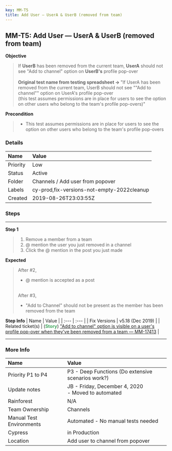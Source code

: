 ```yaml
---
key: MM-T5
title: Add User — UserA & UserB (removed from team)
---
```


## MM-T5: Add User — UserA & UserB (removed from team)

**Objective**

> <article>If <strong>UserB</strong> has been removed from the current team, <strong>UserA</strong> should not see "Add to channel" option on <strong>UserB's</strong> profile pop-over<br><br><strong>Original test name from testing spreadsheet → </strong>"If UserA has been removed from the current team, UserB should not see ""Add to channel"" option on UserA's profile pop-over<br>(this test assumes permissions are in place for users to see the option on other users who belong to the team's profile pop-overs)"</article>

**Precondition**

> <article><ul><li>This test assumes permissions are in place for users to see the option on other users who belong to the team's profile pop-overs</li></ul></article>

### Details

| Name     | Value                                      |
| :------- | :----------------------------------------- |
| Priority | Low                                        |
| Status   | Active                                     |
| Folder   | Channels / Add user from popover           |
| Labels   | cy-prod,fix-versions-not-empty-2022cleanup |
| Created  | 2019-08-26T23:03:55Z                       |

### Steps

<hr/>

**Step 1**

> <article><ol><li>Remove a member from a team</li><li>@ mention the user you just removed in a channel </li><li>Click the @ mention in the post you just made</li></ol></article>

**Expected**

> <article>After #2,<ul><li>@ mention is accepted as a post</li></ul><br />After #3,<ul><li>"Add to Channel" should not be present as the member has been removed from the team</li></ul></article>

**Step Info**
| Name | Value |
| :--- | :--- |
| Fix Versions | v5.18 (Dec 2019) |
| Related ticket(s) | (<strong><span style="color:rgb(65, 168, 95)">Story</span></strong>) <a href="https://mattermost.atlassian.net/browse/MM-17413">"Add to channel" option is visible on a user's profile pop-over when they've been removed from a team — MM-17413</a> |

<hr/>

### More Info

| Name                     | Value                                                   |
| :----------------------- | :------------------------------------------------------ |
| Priority P1 to P4        | P3 - Deep Functions (Do extensive scenarios work?)      |
| Update notes             | JB - Friday, December 4, 2020<br />- Moved to automated |
| Rainforest               | N/A                                                     |
| Team Ownership           | Channels                                                |
| Manual Test Environments | Automated - No manual tests needed                      |
| Cypress                  | in Production                                           |
| Location                 | Add user to channel from popover                        |
